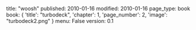 title: "woosh"
published: 2010-01-16
modified: 2010-01-16
page_type: book
book: { 'title': "turbodeck", 'chapter': 1, 'page_number': 2, 'image': "turbodeck2.png" }
menu: False
version: 0.1
